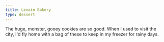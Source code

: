 ```yaml
---
title: Levain Bakery
type: dessert
---
```

The huge, monster, gooey cookies are so good. When I used to visit the city, I'd fly home with a bag of these to keep in my freezer for rainy days.
